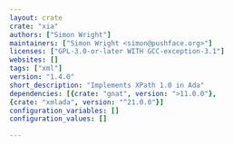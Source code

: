 ```yaml
---
layout: crate
crate: "xia"
authors: ["Simon Wright"]
maintainers: ["Simon Wright <simon@pushface.org>"]
licenses: ["GPL-3.0-or-later WITH GCC-exception-3.1"]
websites: []
tags: ["xml"]
version: "1.4.0"
short_description: "Implements XPath 1.0 in Ada"
dependencies: [{crate: "gnat", version: ">11.0.0"},
{crate: "xmlada", version: "^21.0.0"}]
configuration_variables: []
configuration_values: []

---
```



